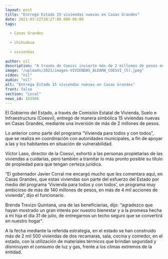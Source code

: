 ```yaml
---
layout: post
title: "Entrega Estado 15 viviendas nuevas en Casas Grandes"
date: 2021-03-22T20:27:00.000-06:00
tags:
  
  - Casas Grandes
  
  - chihuahua
  
  - viviendas
  
author: nil
description: "A través de Coesvi invierte más de 2 millones de pesos en favor de las familias en situación de vulnerabilidad que residen en ese municipio"
image: "/uploads/2021/images-VIVIENDAS_ALDAMA_COESVI_(5).jpeg"
video: "nil"
audio: "nil"
alt: "Entrega Estado 15 viviendas nuevas en Casas Grandes"
front: false
section: "Local"
news_id: 183506
---
```


El Gobierno del Estado, a través de Comisión Estatal de Vivienda, Suelo e Infraestructura (Coesvi), entregó de manera simbólica 15 viviendas nuevas en Casas Grandes, mediante una inversión de más de 2 millones de pesos.

Lo anterior como parte del programa “Vivienda para todos y con todos”, que se realiza en coordinación con autoridades municipales, a fin de apoyar a las y los habitantes en situación de vulnerabilidad.

Víctor Laso, director de la Coesvi, exhortó a las personas propietarias de las viviendas a cuidarlas, pero también a tramitar lo más pronto posible su título de propiedad para que tengan certeza jurídica.

“El gobernador Javier Corral me encargó mucho que les comentara aquí, en Casas Grandes, que estas viviendas son parte del esfuerzo del Estado por medio del programa ‘Vivienda para todos y con todos’, un programa muy ambicioso de más de 140 millones de pesos, en más de 4 mil acciones de vivienda”, dijo el funcionario.

Brenda Trevizo Quintana, una de las beneficiarias, dijo: “agradezco que hayan mostrado un gran interés por nuestro bienestar y a la promesa hecha a mi hija el día 31 de julio, de entregarnos un techo seguro que se convertirá en nuestro hogar".

A la fecha mediante la referida estrategia, en el estado se han construido más de 2 mil 500 viviendas de dos recamaras, sala, cocina y comedor, en el estado, con la utilización de materiales térmicos que brindan seguridad y disminuyen el consumo de luz y gas, frente a los climas extremos de la entidad.
